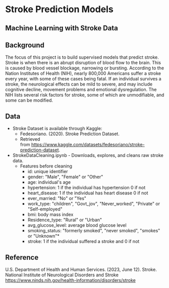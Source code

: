 # Stroke Prediction Models
Machine Learning with Stroke Data
---

## Background
The focus of this project is to build supervised models that predict stroke. 
Stroke is when there is an abrupt disruption of blood flow to the brain. 
This is caused by blood vessel blockage, narrowing or bursting. 
According to the Nation Institutes of Health (NIH), nearly 800,000 Americans suffer a 
stroke every year, with some of these cases being fatal. 
If an individual survives a stroke, the neurological effects can be mild to severe, 
and may include cognitive decline, movement problems and emotional dysregulation. 
The NIH lists several risk factors for stroke, some of which are unmodifiable, 
and some can be modified. 

## Data 

- Stroke Dataset is available through Kaggle: 
  - Fedesoriano. (2020). Stroke Prediction Dataset. 
  - Retrieved from https://www.kaggle.com/datasets/fedesoriano/stroke-prediction-dataset.
- StrokeDataCleaning.ipynb - Downloads, explores, and cleans raw stroke data.
  - Features before cleaning
    - id: unique identifier
    - gender: "Male", "Female" or "Other"
    - age: individual's age
    - hypertension: 1 if the individual has hypertension 0 if not
    - heart_disease: 1 if the individual has heart disease 0 if not
    - ever_married: "No" or "Yes"
    - work_type: "children", "Govt_jov", "Never_worked", "Private" or "Self-employed"
    - bmi: body mass index
    - Residence_type: "Rural" or "Urban"
    - avg_glucose_level: average blood glucose level 
    - smoking_status: "formerly smoked", "never smoked", "smokes" or "Unknown"*
    - stroke: 1 if the individual suffered a stroke and 0 if not

## Reference
U.S. Department of Health and Human Services. (2023, June 12). Stroke. 
National Institute of Neurological Disorders and Stroke
https://www.ninds.nih.gov/health-information/disorders/stroke 


